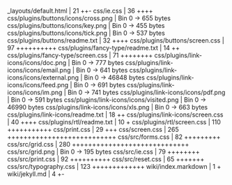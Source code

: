  _layouts/default.html                     |   21 ++-
 css/ie.css                                |   36 ++++
 css/plugins/buttons/icons/cross.png       |  Bin 0 -> 655 bytes
 css/plugins/buttons/icons/key.png         |  Bin 0 -> 455 bytes
 css/plugins/buttons/icons/tick.png        |  Bin 0 -> 537 bytes
 css/plugins/buttons/readme.txt            |   32 ++++
 css/plugins/buttons/screen.css            |   97 ++++++++++
 css/plugins/fancy-type/readme.txt         |   14 ++
 css/plugins/fancy-type/screen.css         |   71 ++++++++
 css/plugins/link-icons/icons/doc.png      |  Bin 0 -> 777 bytes
 css/plugins/link-icons/icons/email.png    |  Bin 0 -> 641 bytes
 css/plugins/link-icons/icons/external.png |  Bin 0 -> 46848 bytes
 css/plugins/link-icons/icons/feed.png     |  Bin 0 -> 691 bytes
 css/plugins/link-icons/icons/im.png       |  Bin 0 -> 741 bytes
 css/plugins/link-icons/icons/pdf.png      |  Bin 0 -> 591 bytes
 css/plugins/link-icons/icons/visited.png  |  Bin 0 -> 46990 bytes
 css/plugins/link-icons/icons/xls.png      |  Bin 0 -> 663 bytes
 css/plugins/link-icons/readme.txt         |   18 ++
 css/plugins/link-icons/screen.css         |   40 ++++
 css/plugins/rtl/readme.txt                |   10 +
 css/plugins/rtl/screen.css                |  110 +++++++++++
 css/print.css                             |   29 +++
 css/screen.css                            |  265 +++++++++++++++++++++++++++
 css/src/forms.css                         |   82 +++++++++
 css/src/grid.css                          |  280 +++++++++++++++++++++++++++++
 css/src/grid.png                          |  Bin 0 -> 195 bytes
 css/src/ie.css                            |   79 ++++++++
 css/src/print.css                         |   92 ++++++++++
 css/src/reset.css                         |   65 +++++++
 css/src/typography.css                    |  123 +++++++++++++
 wiki/index.markdown                       |    1 +
 wiki/jekyll.md                            |    4 +-
